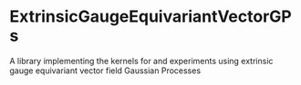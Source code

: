# ExtrinsicGaugeEquivariantVectorGPs
A library implementing the kernels for and experiments using extrinsic gauge equivariant vector field Gaussian Processes 
